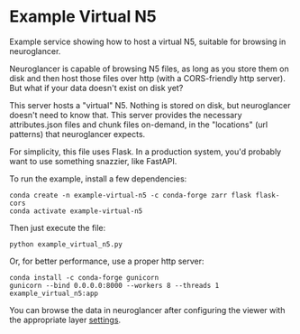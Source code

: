 # Example Virtual N5

Example service showing how to host a virtual N5,
suitable for browsing in neuroglancer.

Neuroglancer is capable of browsing N5 files, as long as you store them on
disk and then host those files over http (with a CORS-friendly http server).
But what if your data doesn't exist on disk yet?

This server hosts a "virtual" N5.  Nothing is stored on disk,
but neuroglancer doesn't need to know that.  This server provides the
necessary attributes.json files and chunk files on-demand, in the
"locations" (url patterns) that neuroglancer expects.

For simplicity, this file uses Flask. In a production system,
you'd probably want to use something snazzier, like FastAPI.

To run the example, install a few dependencies:

    conda create -n example-virtual-n5 -c conda-forge zarr flask flask-cors
    conda activate example-virtual-n5

Then just execute the file:

    python example_virtual_n5.py

Or, for better performance, use a proper http server:

    conda install -c conda-forge gunicorn
    gunicorn --bind 0.0.0.0:8000 --workers 8 --threads 1 example_virtual_n5:app

You can browse the data in neuroglancer after configuring the viewer with the appropriate layer [settings][1].

[1]: https://neuroglancer-demo.appspot.com/#!%7B%22dimensions%22:%7B%22x%22:%5B1e-9%2C%22m%22%5D%2C%22y%22:%5B1e-9%2C%22m%22%5D%2C%22z%22:%5B1e-9%2C%22m%22%5D%7D%2C%22position%22:%5B5000.5%2C7500.5%2C10000.5%5D%2C%22crossSectionScale%22:25%2C%22projectionScale%22:32767.999999999996%2C%22layers%22:%5B%7B%22type%22:%22image%22%2C%22source%22:%7B%22url%22:%22n5://http://127.0.0.1:8000%22%2C%22transform%22:%7B%22outputDimensions%22:%7B%22x%22:%5B1e-9%2C%22m%22%5D%2C%22y%22:%5B1e-9%2C%22m%22%5D%2C%22z%22:%5B1e-9%2C%22m%22%5D%2C%22c%5E%22:%5B1%2C%22%22%5D%7D%7D%7D%2C%22tab%22:%22rendering%22%2C%22opacity%22:0.42%2C%22shader%22:%22void%20main%28%29%20%7B%5Cn%20%20emitRGB%28%5Cn%20%20%20%20vec3%28%5Cn%20%20%20%20%20%20getDataValue%280%29%2C%5Cn%20%20%20%20%20%20getDataValue%281%29%2C%5Cn%20%20%20%20%20%20getDataValue%282%29%5Cn%20%20%20%20%29%5Cn%20%20%29%3B%5Cn%7D%5Cn%22%2C%22channelDimensions%22:%7B%22c%5E%22:%5B1%2C%22%22%5D%7D%2C%22name%22:%22colorful-data%22%7D%5D%2C%22layout%22:%224panel%22%7D
